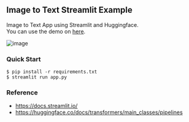## Image to Text Streamlit Example
Image to Text App using Streamlit and Huggingface.  
You can use the demo on [here](https://dcom-khu-image-to-text-demo-app-app-vvipex.streamlit.app/).

![image](https://user-images.githubusercontent.com/16442978/226248498-8cd5b435-fa09-45c0-830e-06f45d67a74c.png)


### Quick Start
```
$ pip install -r requirements.txt
$ streamlit run app.py
```

### Reference
- https://docs.streamlit.io/
- https://huggingface.co/docs/transformers/main_classes/pipelines


